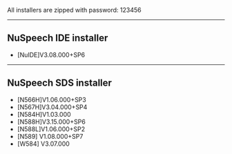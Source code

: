 All installers are zipped with password: 123456

-------------
NuSpeech IDE installer
-------------
- [NuIDE]V3.08.000+SP6

-------------
NuSpeech SDS installer
-------------
- [N566H]V1.06.000+SP3
- [N567H]V3.04.000+SP4
- [N584H]V1.03.000
- [N588H]V3.15.000+SP6
- [N588L]V1.06.000+SP2
- [N589] V1.08.000+SP7
- [W584] V3.07.000
